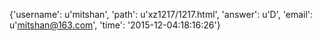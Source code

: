 {'username': u'mitshan', 'path': u'xz1217/1217.html', 'answer': u'D', 'email': u'mitshan@163.com', 'time': '2015-12-04:18:16:26'}